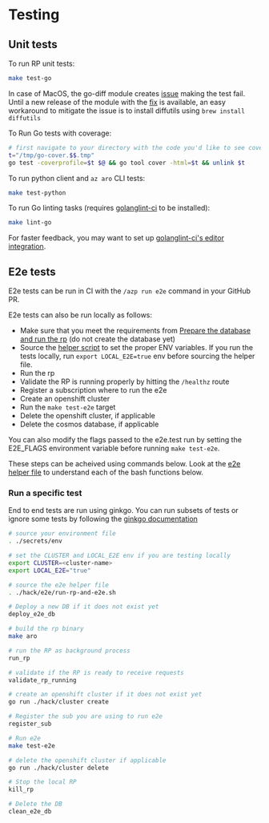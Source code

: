 # Testing

## Unit tests

To run RP unit tests:

```bash
make test-go
```

In case of MacOS, the go-diff module creates [issue](https://github.com/golangci/golangci-lint/issues/3087) making the test fail. Until a new release of the module with the [fix](https://github.com/sourcegraph/go-diff/pull/65) is available, an easy workaround to mitigate the issue is to install diffutils using `brew install diffutils`

To Run Go tests with coverage:

```bash
# first navigate to your directory with the code you'd like to see coverage on
t="/tmp/go-cover.$$.tmp" 
go test -coverprofile=$t $@ && go tool cover -html=$t && unlink $t
```

To run python client and `az aro` CLI tests:

```bash
make test-python
```

To run Go linting tasks (requires [golanglint-ci](https://golangci-lint.run/usage/install/) to be installed):

```bash
make lint-go
```

For faster feedback, you may want to set up [golanglint-ci's editor integration](https://golangci-lint.run/usage/integrations/).

## E2e tests

E2e tests can be run in CI with the `/azp run e2e` command in your GitHub PR.

E2e tests can also be run locally as follows:
- Make sure that you meet the requirements from [Prepare the database and run the rp](./deploy-development-rp.md) (do not create the database yet)
- Source the [helper script](../hack/e2e/run-rp-and-e2e.sh) to set the proper ENV variables. If you run the tests locally, run  `export LOCAL_E2E=true` env before sourcing the helper file.
- Run the rp
- Validate the RP is running properly by hitting the `/healthz` route
- Register a subscription where to run the e2e
- Create an openshift cluster
- Run the `make test-e2e` target
- Delete the openshift cluster, if applicable
- Delete the cosmos database, if applicable

You can also modify the flags passed to the e2e.test run by setting the E2E_FLAGS environment variable before running `make test-e2e`.

These steps can be acheived using commands below.  Look at the [e2e helper
file](../hack/e2e/run-rp-and-e2e.sh) to understand each of the bash functions
below.

### Run a specific test

End to end tests are run using ginkgo. You can run subsets of tests or ignore some tests by following the [ginkgo documentation](https://onsi.github.io/ginkgo/#filtering-specs)



```bash
# source your environment file
. ./secrets/env

# set the CLUSTER and LOCAL_E2E env if you are testing locally
export CLUSTER=<cluster-name>
export LOCAL_E2E="true"

# source the e2e helper file
. ./hack/e2e/run-rp-and-e2e.sh

# Deploy a new DB if it does not exist yet
deploy_e2e_db

# build the rp binary
make aro

# run the RP as background process
run_rp

# validate if the RP is ready to receive requests
validate_rp_running

# create an openshift cluster if it does not exist yet
go run ./hack/cluster create

# Register the sub you are using to run e2e
register_sub

# Run e2e
make test-e2e

# delete the openshift cluster if applicable
go run ./hack/cluster delete

# Stop the local RP
kill_rp

# Delete the DB
clean_e2e_db
```
